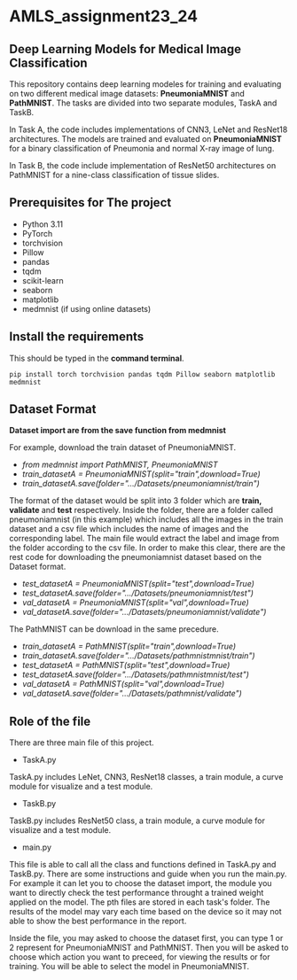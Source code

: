 # AMLS_assignment23_24

## Deep Learning Models for Medical Image Classification

This repository contains deep learning modeles for training and evaluating on two different medical image datasets: **PneumoniaMNIST** and **PathMNIST**. The tasks are divided into two separate modules, TaskA and TaskB.

In Task A, the code includes implementations of CNN3, LeNet and ResNet18 architectures. The models are trained and evaluated on **PneumoniaMNIST** for a binary classification of Pneumonia and normal X-ray image of lung.

In Task B, the code include implementation of ResNet50 architectures on PathMNIST for a nine-class classification of tissue slides.

## Prerequisites for The project

- Python 3.11
- PyTorch
- torchvision
- Pillow
- pandas
- tqdm
- scikit-learn
- seaborn
- matplotlib
- medmnist (if using online datasets)

## Install the requirements

This should be typed in the **command terminal**.

```
pip install torch torchvision pandas tqdm Pillow seaborn matplotlib medmnist
```

## Dataset Format

**Dataset import are from the save function from medmnist**

For example, download the train dataset of PneumoniaMNIST.

* *from medmnist import PathMNIST, PneumoniaMNIST*
* *train_datasetA = PneumoniaMNIST(split="train",download=True)*
* *train_datasetA.save(folder=".../Datasets/pneumoniamnist/train")*

The format of the dataset would be split into 3 folder which are **train, validate** and **test** respectively. Inside the folder, there are a folder called pneumoniamnist (in this example) which includes all the images in the train dataset and a csv file which includes the name of images and the corresponding label. The main file would extract the label and image from the folder according to the csv file. In order to make this clear, there are the rest code for downloading the pneumoniamnist dataset based on the Dataset format.

* *test_datasetA = PneumoniaMNIST(split="test",download=True)*
* *test_datasetA.save(folder=".../Datasets/pneumoniamnist/test")*
* *val_datasetA = PneumoniaMNIST(split="val",download=True)*
* *val_datasetA.save(folder=".../Datasets/pneumoniamnist/validate")*

The PathMNIST can be download in the same precedure.

* *train_datasetA = PathMNIST(split="train",download=True)*
* *train_datasetA.save(folder=".../Datasets/pathmnistmnist/train")*
* *test_datasetA = PathMNIST(split="test",download=True)*
* *test_datasetA.save(folder=".../Datasets/pathmnistmnist/test")*
* *val_datasetA = PathMNIST(split="val",download=True)*
* *val_datasetA.save(folder=".../Datasets/pathmnist/validate")*

## Role of the file

There are three main file of this project.

* TaskA.py

TaskA.py includes LeNet, CNN3, ResNet18 classes, a train module, a curve module for visualize and a test module.

* TaskB.py

TaskB.py includes ResNet50 class, a train module, a curve module for visualize and a test module.

* main.py

This file is able to call all the class and functions defined in TaskA.py and TaskB.py. There are some instructions and guide when you run the main.py. For example it can let you to choose the dataset import, the module you want to directly check the test performance throught a trained weight applied on the model. The pth files are stored in each task's folder. The results of the model may vary each time based on the device so it may not able to show the best performance in the report.

Inside the file, you may asked to choose the dataset first, you can type 1 or 2 represent for PneumoniaMNIST and PathMNIST. Then you will be asked to choose which action you want to preceed, for viewing the results or for training. You will be able to select the model in PneumoniaMNIST.
